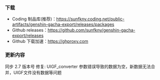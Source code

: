 ### 下载
 - Coding 制品库(推荐)：https://sunfkny.coding.net/public-artifacts/genshin-gacha-export/releases/packages
 - Github releases：https://github.com/sunfkny/genshin-gacha-export/releases
 - Github 下载加速：https://ghproxy.com

### 更新内容
同步 2.7 版本号
修复: UIGF_converter 参数错误导致的数据为空，新数据无法合并，UIGF文件没有数据等问题
